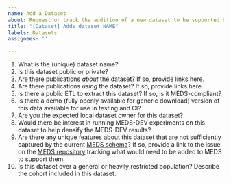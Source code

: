 ```yaml
---
name: Add a Dataset
about: Request or track the addition of a new dataset to be supported by MEDS-DEV
title: "[Dataset] Adds dataset NAME"
labels: Datasets
assignees: ''

---
```


1. What is the (unique) dataset name?
2. Is this dataset public or private?
3. Are there publications _about_ the dataset? If so, provide links here.
4. Are there publications _using_ the dataset? If so, provide links here.
5. Is there a public ETL to extract this dataset? If so, is it MEDS-compliant?
6. Is there a demo (fully openly available for generic download) version of this data available for use in testing and CI?
7. Are you the expected local dataset owner for this dataset?
8. Would there be interest in running MEDS-DEV experiments on this dataset to help densify the MEDS-DEV results?
9. Are there any unique features about this dataset that are not sufficiently captured by the current [MEDS schema](https://github.com/Medical-Event-Data-Standard/meds)? If so, provide a link to the issue on the [MEDS repository](https://github.com/Medical-Event-Data-Standard/meds/issues/new?template=Blank+issue) tracking what would need to be added to MEDS to support them.
10. Is this dataset over a general or heavily restricted population? Describe the cohort included in this dataset.
